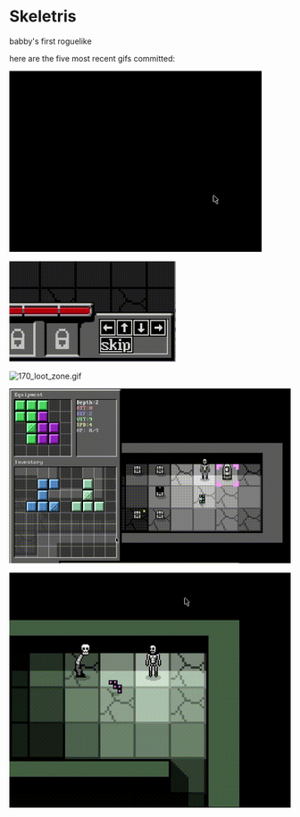 # Skeletris
babby's first roguelike

here are the five most recent gifs committed:

![172_wasd_to_move.gif](gifs/172_wasd_to_move.gif?raw=true "172_wasd_to_move")

![171_clicky_move_buttons.gif](gifs/171_clicky_move_buttons.gif?raw=true "171_clicky_move_buttons")

![170_loot_zone.gif](gifs/170_loot_zone.gif?raw=true "170_loot_zone")

![169_perfect_fit.gif](gifs/169_perfect_fit.gif?raw=true "169_perfect_fit")

![168_trade_sequence_2.gif](gifs/168_trade_sequence_2.gif?raw=true "168_trade_sequence_2")

